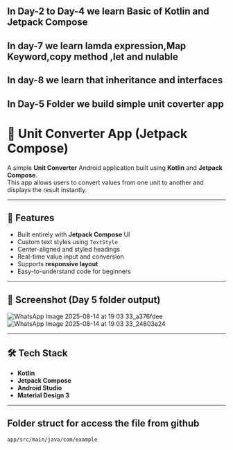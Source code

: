 ## In Day-2 to Day-4 we learn Basic of Kotlin and Jetpack Compose 
## In day-7 we learn lamda expression,Map Keyword,copy method ,let and nulable
## In day-8 we learn that inheritance and interfaces 
## In Day-5 Folder we build simple unit coverter app 

# 📱 Unit Converter App (Jetpack Compose)

A simple **Unit Converter** Android application built using **Kotlin** and **Jetpack Compose**.  
This app allows users to convert values from one unit to another and displays the result instantly.

---

## 🚀 Features
- Built entirely with **Jetpack Compose** UI
- Custom text styles using `TextStyle`
- Center-aligned and styled headings
- Real-time value input and conversion
- Supports **responsive layout**
- Easy-to-understand code for beginners

---

## 📸 Screenshot  (Day 5 folder output)
![WhatsApp Image 2025-08-14 at 19 03 33_a376fdee](https://github.com/user-attachments/assets/ff0b8159-806e-454d-9253-7b4254c14ad2)
![WhatsApp Image 2025-08-14 at 19 03 33_24803e24](https://github.com/user-attachments/assets/c6886f37-a0f8-4be3-a7d8-13e667f4b55c)


---

## 🛠 Tech Stack
- **Kotlin**
- **Jetpack Compose**
- **Android Studio**
- **Material Design 3**

---
## Folder struct for access the file from github
`app/src/main/java/com/example`

